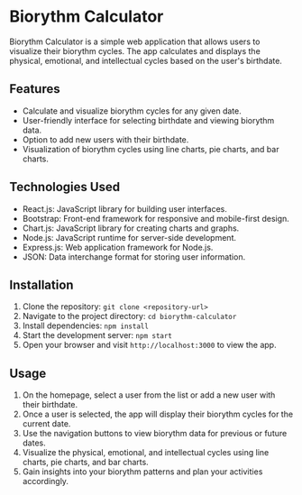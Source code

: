# Biorythm Calculator

Biorythm Calculator is a simple web application that allows users to visualize their biorythm cycles. The app calculates and displays the physical, emotional, and intellectual cycles based on the user's birthdate.

## Features

- Calculate and visualize biorythm cycles for any given date.
- User-friendly interface for selecting birthdate and viewing biorythm data.
- Option to add new users with their birthdate.
- Visualization of biorythm cycles using line charts, pie charts, and bar charts.

## Technologies Used

- React.js: JavaScript library for building user interfaces.
- Bootstrap: Front-end framework for responsive and mobile-first design.
- Chart.js: JavaScript library for creating charts and graphs.
- Node.js: JavaScript runtime for server-side development.
- Express.js: Web application framework for Node.js.
- JSON: Data interchange format for storing user information.

## Installation

1. Clone the repository: `git clone <repository-url>`
2. Navigate to the project directory: `cd biorythm-calculator`
3. Install dependencies: `npm install`
4. Start the development server: `npm start`
5. Open your browser and visit `http://localhost:3000` to view the app.

## Usage

1. On the homepage, select a user from the list or add a new user with their birthdate.
2. Once a user is selected, the app will display their biorythm cycles for the current date.
3. Use the navigation buttons to view biorythm data for previous or future dates.
4. Visualize the physical, emotional, and intellectual cycles using line charts, pie charts, and bar charts.
5. Gain insights into your biorythm patterns and plan your activities accordingly.



